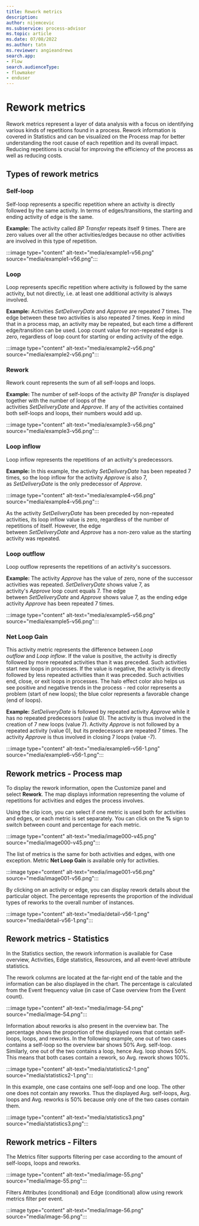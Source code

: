 ```yaml
---
title: Rework metrics
description:
author: nijemcevic
ms.subservice: process-advisor
ms.topic: article
ms.date: 07/08/2022
ms.author: tatn
ms.reviewer: angieandrews
search.app:
- Flow
search.audienceType:
- flowmaker
- enduser
---
```


# Rework metrics

Rework metrics represent a layer of data analysis with a focus on identifying various kinds of repetitions found in a process. Rework information is covered in Statistics and can be visualized on the Process map for better understanding the root cause of each repetition and its overall impact. Reducing repetitions is crucial for improving the efficiency of the process as well as reducing costs.

## Types of rework metrics

### Self-loop

Self-loop represents a specific repetition where an activity is directly followed by the same activity. In terms of edges/transitions, the starting and ending activity of edge is the same.

**Example:** The activity called *BP Transfer* repeats itself 9 times. There are zero values over all the other activities/edges because no other activities are involved in this type of repetition.

:::image type="content" alt-text="media/example1-v56.png" source="media/example1-v56.png":::

### Loop

Loop represents specific repetition where activity is followed by the same activity, but not directly, i.e. at least one additional activity is always involved.

**Example:** Activities *SetDeliveryDate* and *Approve* are repeated 7 times. The edge between these two activities is also repeated 7 times. Keep in mind that in a process map, an activity may be repeated, but each time a different edge/transition can be used. Loop count value for non-repeated edge is zero, regardless of loop count for starting or ending activity of the edge.

:::image type="content" alt-text="media/example2-v56.png" source="media/example2-v56.png":::

### Rework

Rework count represents the sum of all self-loops and loops.

**Example:** The number of self-loops of the activity *BP Transfer* is displayed together with the number of loops of the activities *SetDeliveryDate* and *Approve*. If any of the activities contained both self-loops and loops, their numbers would add up.

:::image type="content" alt-text="media/example3-v56.png" source="media/example3-v56.png":::

### Loop inflow

Loop inflow represents the repetitions of an activity's predecessors.

**Example:** In this example, the activity *SetDeliveryDate* has been repeated 7 times, so the loop inflow for the activity *Approve* is also 7, as *SetDeliveryDate* is the only predecessor of *Approve*.

:::image type="content" alt-text="media/example4-v56.png" source="media/example4-v56.png":::

As the activity *SetDeliveryDate* has been preceded by non-repeated activities, its loop inflow value is zero, regardless of the number of repetitions of itself. However, the edge between *SetDeliveryDate* and *Approve* has a non-zero value as the starting activity was repeated.

### Loop outflow

Loop outflow represents the repetitions of an activity's successors.

**Example:** The activity *Approve* has the value of zero, none of the successor activities was repeated. *SetDeliveryDate* shows value 7, as activity's *Approve* loop count equals 7. The edge between *SetDeliveryDate* and *Approve* shows value 7, as the ending edge activity *Approve* has been repeated 7 times.

:::image type="content" alt-text="media/example5-v56.png" source="media/example5-v56.png":::

### Net Loop Gain

This activity metric represents the difference between *Loop outflow* and *Loop inflow*. If the value is positive, the activity is directly followed by more repeated activities than it was preceded. Such activities start new loops in processes. If the value is negative, the activity is directly followed by less repeated activities than it was preceded. Such activities end, close, or exit loops in processes. The halo effect color also helps us see positive and negative trends in the process - red color represents a problem (start of new loops); the blue color represents a favorable change (end of loops).

**Example:** *SetDeliveryDate* is followed by repeated activity *Approve* while it has no repeated predecessors (value 0). The activity is thus involved in the creation of 7 new loops (value 7). Activity *Approve* is not followed by a repeated activity (value 0), but its predecessors are repeated 7 times. The activity *Approve* is thus involved in closing 7 loops (value -7).

:::image type="content" alt-text="media/example6-v56-1.png" source="media/example6-v56-1.png":::

## Rework metrics - Process map

To display the rework information, open the Customize panel and select **Rework**. The map displays information representing the volume of repetitions for activities and edges the process involves.

Using the clip icon, you can select if one metric is used both for activities and edges, or each metric is set separately. You can click on the **%** sign to switch between count and percentage for each metric.

:::image type="content" alt-text="media/image000-v45.png" source="media/image000-v45.png":::

The list of metrics is the same for both activities and edges, with one exception. Metric **Net Loop Gain** is available only for activities.

:::image type="content" alt-text="media/image001-v56.png" source="media/image001-v56.png":::

By clicking on an activity or edge, you can display rework details about the particular object. The percentage represents the proportion of the individual types of reworks to the overall number of instances.

:::image type="content" alt-text="media/detail-v56-1.png" source="media/detail-v56-1.png":::

## Rework metrics - Statistics

In the Statistics section, the rework information is available for Case overview, Activities, Edge statistics, Resources, and all event-level attribute statistics.

The rework columns are located at the far-right end of the table and the information can be also displayed in the chart. The percentage is calculated from the Event frequency value (in case of Case overview from the Event count).

:::image type="content" alt-text="media/image-54.png" source="media/image-54.png":::

Information about reworks is also present in the overview bar. The percentage shows the proportion of the displayed rows that contain self-loops, loops, and reworks. In the following example, one out of two cases contains a self-loop so the overview bar shows 50% Avg. self-loop. Similarly, one out of the two contains a loop, hence Avg. loop shows 50%. This means that both cases contain a rework, so Avg. rework shows 100%.

:::image type="content" alt-text="media/statistics2-1.png" source="media/statistics2-1.png":::

In this example, one case contains one self-loop and one loop. The other one does not contain any reworks. Thus the displayed Avg. self-loops, Avg. loops and Avg. reworks is 50% because only one of the two cases contain them.

:::image type="content" alt-text="media/statistics3.png" source="media/statistics3.png":::

## Rework metrics - Filters

The Metrics filter supports filtering per case according to the amount of self-loops, loops and reworks.

:::image type="content" alt-text="media/image-55.png" source="media/image-55.png":::

Filters Attributes (conditional) and Edge (conditional) allow using rework metrics filter per event.

:::image type="content" alt-text="media/image-56.png" source="media/image-56.png":::


